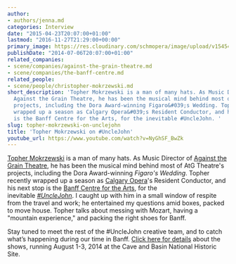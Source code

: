 ```yaml
---
author:
- authors/jenna.md
categories: Interview
date: "2015-04-23T20:07:00+01:00"
lastmod: "2016-11-27T21:29:00+00:00"
primary_image: https://res.cloudinary.com/schmopera/image/upload/v1545409169/media/webhook-uploads/1429816086981/Topher.jpg.jpg
publishDate: "2014-07-06T20:07:00+01:00"
related_companies:
- scene/companies/against-the-grain-theatre.md
- scene/companies/the-banff-centre.md
related_people:
- scene/people/christopher-mokrzewski.md
short_description: 'Topher Mokrzewski is a man of many hats. As Music Director of
  Against the Grain Theatre, he has been the musical mind behind most of AtG Theatre&#039;s
  projects, including the Dora Award-winning Figaro&#039;s Wedding. Topher recently
  wrapped up a season as Calgary Opera&#039;s Resident Conductor, and his next stop
  is the Banff Centre for the Arts, for the inevitable #UncleJohn. '
slug: topher-mokrzewski-on-unclejohn
title: 'Topher Mokrzewski on #UncleJohn'
youtube_url: https://www.youtube.com/watch?v=NyGhSF_BwZk
---
```


[Topher Mokrzewski](http://www.christophermokrzewski.com/Home/Christopher_Mokrzewski.html) is a man of many hats. As Music Director of [Against the Grain Theatre](http://againstthegraintheatre.com/), he has been the musical mind behind most of AtG Theatre's projects, including the Dora Award-winning _Figaro's Wedding_. Topher recently wrapped up a season as [Calgary Opera](http://www.calgaryopera.com/)'s Resident Conductor, and his next stop is the [Banff Centre for the Arts](https://www.facebook.com/events/1494928980723400/), for the inevitable [_#UncleJohn_](https://www.facebook.com/events/1494928980723400/). I caught up with him in a small window of respite from the travel and work; he entertained my questions amid boxes, packed to move house. Topher talks about messing with Mozart, having a "mountain experience," and packing the right shoes for Banff.

Stay tuned to meet the rest of the #UncleJohn creative team, and to catch what’s happening during our time in Banff. [Click here for details](https://www.facebook.com/events/1494928980723400/) about the shows, running August 1-3, 2014 at the Cave and Basin National Historic Site.
